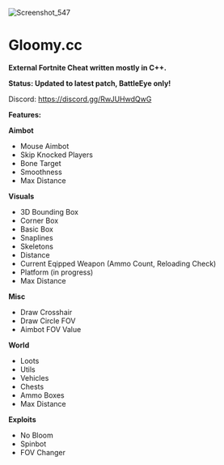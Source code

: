 ![Screenshot_547](https://user-images.githubusercontent.com/70964202/169858758-a604bc4f-340b-46d2-bc62-cf3fb29b9b8b.png)


# Gloomy.cc

**External Fortnite Cheat written mostly in C++.**

**Status: Updated to latest patch, BattleEye only!**

Discord: https://discord.gg/RwJUHwdQwG

**Features:**

**Aimbot**
- Mouse Aimbot
- Skip Knocked Players
- Bone Target 
- Smoothness
- Max Distance

**Visuals**
- 3D Bounding Box
- Corner Box
- Basic Box
- Snaplines
- Skeletons
- Distance
- Current Eqipped Weapon (Ammo Count, Reloading Check)
- Platform (in progress)
- Max Distance

**Misc**
- Draw Crosshair
- Draw Circle FOV
- Aimbot FOV Value

**World**
- Loots
- Utils
- Vehicles
- Chests
- Ammo Boxes
- Max Distance

**Exploits**
- No Bloom
- Spinbot
- FOV Changer

